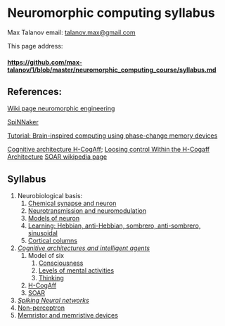 # Neuromorphic computing syllabus

Max Talanov email: talanov.max@gmail.com

This page address:
#### https://github.com/max-talanov/1/blob/master/neuromorphic_computing_course/syllabus.md

## References:
[Wiki page neuromorphic engineering](https://en.wikipedia.org/wiki/Neuromorphic_engineering)

[SpiNNaker](https://amp-tomshardware-co-uk.cdn.ampproject.org/v/s/amp.tomshardware.co.uk/human-brain-neuromorphic-supercomputer-manchester,news-59387.html?amp_js_v=0.1#referrer=https%3A%2F%2Fwww.google.com&amp_tf=From%20%251%24s&ampshare=https%3A%2F%2Fwww.tomshardware.co.uk%2Fhuman-brain-neuromorphic-supercomputer-manchester%2Cnews-59387.html)

[Tutorial: Brain-inspired computing using phase-change memory devices](https://aip.scitation.org/doi/10.1063/1.5042413)

[Cognitive architecture H-CogAff](http://www.cs.bham.ac.uk/research/projects/cogaff/);
[Loosing control Within the H-Cogaff Architecture](http://www.cs.bham.ac.uk/~ddp/pettersLosingControlV5.pdf)
[SOAR wikipedia page](https://en.wikipedia.org/wiki/Soar_(cognitive_architecture))


## Syllabus

1. Neurobiological basis:
   1. [Chemical synapse and neuron](https://github.com/max-talanov/1/blob/master/affective_computing_course/neurons_and_chemical_synapses.md) 
   1. [Neurotransmission and neuromodulation](https://github.com/max-talanov/1/blob/master/affective_computing_course/neurotransmission.md)
   1. [Models of neuron](https://github.com/max-talanov/1/blob/master/artificial_intelligence_course/nn_intro.md)
   1. [Learning: Hebbian, anti-Hebbian, sombrero, anti-sombrero, sinusoidal](learning.md)
   1. [Cortical columns](cortical_columns.md)
1. *[Cognitive architectures and intelligent agents](https://github.com/max-talanov/1/blob/master/affective_computing_course/cognitive_architecture.md)*
   1. Model of six
	  1. [Consciousness](https://github.com/max-talanov/1/blob/master/affective_computing_course/consciousness.md)
	  1. [Levels of mental activities](https://github.com/max-talanov/1/blob/master/affective_computing_course/levels_of_mental_activities.md)
	  1. [Thinking](https://github.com/max-talanov/1/blob/master/affective_computing_course/thinking.md)
   1. [H-CogAff](http://www.cs.bham.ac.uk/research/projects/cogaff/)
   1. [SOAR](https://en.wikipedia.org/wiki/Soar_(cognitive_architecture))
1. *[Spiking Neural networks](https://github.com/max-talanov/1/blob/master/affective_computing_course/realistic_nns.md)*
1. [Non-perceptron](https://github.com/max-talanov/1/blob/master/artificial_intelligence_course/non_perceptron.md)
1. [Memristor and memristive devices](memristor.md)
